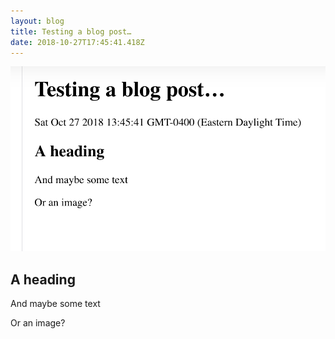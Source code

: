 ```yaml
---
layout: blog
title: Testing a blog post…
date: 2018-10-27T17:45:41.418Z
---
```

![A recursive screenshot](/media/uploads/screen-shot-2018-10-27-at-1.46.57-pm.png)

## A heading

And maybe some text

Or an image?
